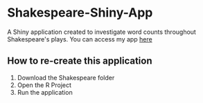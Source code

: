 # Shakespeare-Shiny-App
A Shiny application created to investigate word counts throughout Shakespeare's plays.
You can access my app [here](https://allie-baker-uncc.shinyapps.io/problemset3/)

## How to re-create this application
1. Download the Shakespeare folder
2. Open the R Project
3. Run the application
